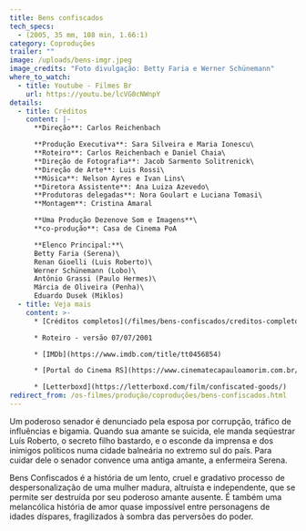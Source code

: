 ```yaml
---
title: Bens confiscados
tech_specs:
  - (2005, 35 mm, 108 min, 1.66:1)
category: Coproduções
trailer: ""
image: /uploads/bens-imgr.jpeg
image_credits: "Foto divulgação: Betty Faria e Werner Schünemann"
where_to_watch:
  - title: Youtube - Filmes Br
    url: https://youtu.be/lcVG0cNWnpY
details:
  - title: Créditos
    content: |-
      **Direção**: Carlos Reichenbach

      **Produção Executiva**: Sara Silveira e Maria Ionescu\
      **Roteiro**: Carlos Reichenbach e Daniel Chaia\
      **Direção de Fotografia**: Jacob Sarmento Solitrenick\
      **Direção de Arte**: Luis Rossi\
      **Música**: Nelson Ayres e Ivan Lins\
      **Diretora Assistente**: Ana Luiza Azevedo\
      **Produtoras delegadas**: Nora Goulart e Luciana Tomasi\
      **Montagem**: Cristina Amaral

      **Uma Produção Dezenove Som e Imagens**\
      **co-produção**: Casa de Cinema PoA

      **Elenco Principal:**\
      Betty Faria (Serena)\
      Renan Gioelli (Luis Roberto)\
      Werner Schünemann (Lobo)\
      Antônio Grassi (Paulo Hermes)\
      Márcia de Oliveira (Penha)\
      Eduardo Dusek (Miklos)
  - title: Veja mais
    content: >-
      * [Créditos completos](/filmes/bens-confiscados/creditos-completos/)

      * Roteiro - versão 07/07/2001

      * [IMDb](https://www.imdb.com/title/tt0456854)

      * [Portal do Cinema RS](https://www.cinematecapauloamorim.com.br/portaldocinemagaucho/295/bens-confiscados)

      * [Letterboxd](https://letterboxd.com/film/confiscated-goods/)
redirect_from: /os-filmes/produção/coproduções/bens-confiscados.html
---
```

Um poderoso senador é denunciado pela esposa por corrupção, tráfico de influências e bigamia. Quando sua amante se suicida, ele manda seqüestrar Luís Roberto, o secreto filho bastardo, e o esconde da imprensa e dos inimigos políticos numa cidade balneária no extremo sul do país. Para cuidar dele o senador convence uma antiga amante, a enfermeira Serena.

Bens Confiscados é a história de um lento, cruel e gradativo processo de despersonalização de uma mulher madura, altruísta e independente, que se permite ser destruída por seu poderoso amante ausente. É também uma melancólica história de amor quase impossível entre personagens de idades díspares, fragilizados à sombra das perversões do poder.
